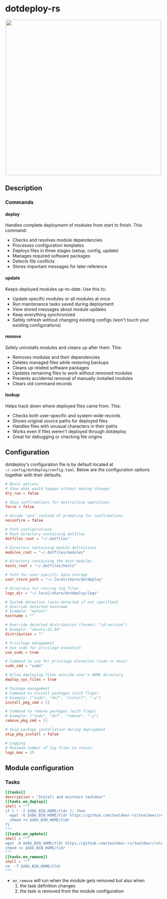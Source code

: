 # dotdeploy-rs

<p align="center">
<img src="https://github.com/FrauH0lle/dotdeploy-rs/assets/10484857/42731565-6950-4671-8edd-f73a10fb3c80" width="500">
</p>

## Description

### Commands

#### deploy
Handles complete deployment of modules from start to finish. This command:
- Checks and resolves module dependencies
- Processes configuration templates
- Deploys files in three stages (setup, config, update)
- Manages required software packages
- Detects file conflicts
- Stores important messages for later reference

#### update
Keeps deployed modules up-to-date. Use this to:
- Update specific modules or all modules at once
- Run maintenance tasks saved during deployment
- View stored messages about module updates
- Keep everything synchronized
- Safely refresh without changing existing configs (won't touch your existing configurations)

#### remove
Safely uninstalls modules and cleans up after them. This:
- Removes modules and their dependencies
- Deletes managed files while restoring backups
- Cleans up related software packages
- Updates remaining files to work without removed modules
- Prevents accidental removal of manually installed modules
- Clears old command records

#### lookup
Helps track down where deployed files came from. This:
- Checks both user-specific and system-wide records
- Shows original source paths for deployed files
- Handles files with unusual characters in their paths
- Works even if files weren't deployed through dotdeploy
- Great for debugging or checking file origins

## Configuration

dotdeploy's configuration file is by default located at
`~/.config/dotdeploy/config.toml`. Below are the configuration options together
with their defaults.

``` toml
# Basic options
# Show what would happen without making changes
dry_run = false

# Skip confirmations for destructive operations
force = false 

# Assume "yes" instead of prompting for confirmations
noconfirm = false

# Path configurations
# Root directory containing dotfiles
dotfiles_root = "~/.dotfiles"

# Directory containing module definitions
modules_root = "~/.dotfiles/modules"

# Directory containing the host modules 
hosts_root = "~/.dotfiles/hosts"

# Path for user-specific data storage
user_store_path = "~/.local/share/dotdeploy"

# Directory for storing log files
logs_dir = "~/.local/share/dotdeploy/logs"

# System detection (auto-detected if not specified)
# Override detected hostname
# Example: "myhost"
hostname = ""

# Override detected distribution (format: "id:version")
# Example: "ubuntu:22.04"
distribution = ""

# Privilege management
# Use sudo for privilege elevation
use_sudo = true

# Command to use for privilege elevation (sudo or doas)
sudo_cmd = "sudo"

# Allow deploying files outside user's HOME directory
deploy_sys_files = true

# Package management
# Command to install packages (with flags)
# Example: ["sudo", "dnf", "install", "-y"]
install_pkg_cmd = []

# Command to remove packages (with flags)
# Example: ["sudo", "dnf", "remove", "-y"]
remove_pkg_cmd = []

# Skip package installation during deployment
skip_pkg_install = false

# Logging
# Maximum number of log files to retain
logs_max = 15
```

## Module configuration

### Tasks

``` toml
[[tasks]]
description = "Install and maintain tealdear"
[[tasks.on_deploy]]
shell = """
if [ ! -f $XDG_BIN_HOME/tldr ]; then
  wget -O $XDG_BIN_HOME/tldr https://github.com/tealdeer-rs/tealdeer/releases/latest/download/tealdeer-linux-x86_64-musl
  chmod +x $XDG_BIN_HOME/tldr
fi
"""
[[tasks.on_update]]
shell = """
wget -O $XDG_BIN_HOME/tldr https://github.com/tealdeer-rs/tealdeer/releases/latest/download/tealdeer-linux-x86_64-musl
chmod +x $XDG_BIN_HOME/tldr
"""
[[tasks.on_remove]]
shell = """
rm  -f $XDG_BIN_HOME/tldr
"""
```
* `on_remove` will run when the module gets removed but also when 
  1. the task definition changes
  2. the task is removed from the module configuration
  
